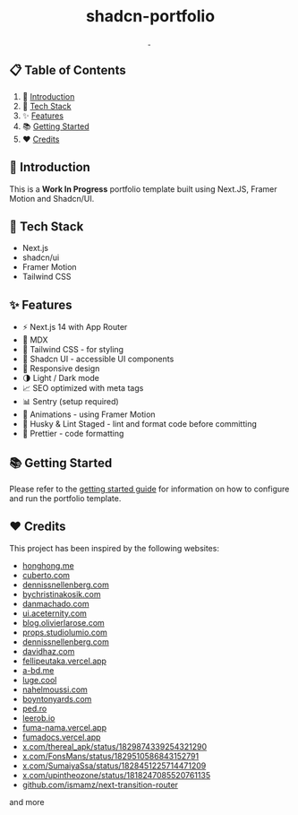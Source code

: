 <p align="center">
  <img alt="" src="/.github/assets/cover.png" />
</p>

<h1 align="center">
  shadcn-portfolio
</h1>

<p align="center">
  <a aria-label="Framework" href="https://nextjs.org">
    <img alt="" src="https://img.shields.io/badge/Next.js-000000.svg?style=for-the-badge&logo=Next.js&labelColor=000">
  </a>
  <img alt="" src="https://img.shields.io/github/languages/top/techwithanirudh/shadcn-portfolio?style=for-the-badge&labelColor=000">
  <a aria-label="License" href="https://github.com/techwithanirudh/shadcn-portfolio/blob/main/LICENSE">
    <img alt="" src="https://img.shields.io/github/license/techwithanirudh/shadcn-portfolio?style=for-the-badge&labelColor=000">
  </a>
</p>

## 📋 Table of Contents

1. 🤖 [Introduction](#introduction)
2. 🚀 [Tech Stack](#tech-stack)
3. ✨ [Features](#features)
4. 📚 [Getting Started](#getting-started)
5. ❤️  [Credits](#credits)

## <a name="introduction">🤖 Introduction</a>
This is a **Work In Progress** portfolio template built using Next.JS, Framer Motion and Shadcn/UI.

## <a name="tech-stack">🚀 Tech Stack</a>

- Next.js
- shadcn/ui
- Framer Motion
- Tailwind CSS

## <a name="tech-stack">✨ Features</a>

- ⚡️ Next.js 14 with App Router
- 📝 MDX
- 🎨 Tailwind CSS - for styling
- 🌈 Shadcn UI - accessible UI components
- 📱 Responsive design
- 🌗 Light / Dark mode
- 📈 SEO optimized with meta tags
- 📊 Sentry (setup required)
- 🎨 Animations - using Framer Motion
- 🔨 Husky & Lint Staged - lint and format code before committing
- 💄 Prettier - code formatting

## <a name="getting-started">📚 Getting Started</a>

Please refer to the [getting started guide](./GETTING_STARTED.md) for information on how to configure and run the portfolio template.

## <a name="credits">❤️ Credits</a>
This project has been inspired by the following websites:

- [honghong.me](https://honghong.me/)
- [cuberto.com](https://cuberto.com/)
- [dennissnellenberg.com](https://dennissnellenberg.com/)
- [bychristinakosik.com](https://www.bychristinakosik.com/)
- [danmachado.com](https://www.danmachado.com/)
- [ui.aceternity.com](https://ui.aceternity.com/)
- [blog.olivierlarose.com](https://blog.olivierlarose.com/)
- [props.studiolumio.com](https://props.studiolumio.com/)
- [dennissnellenberg.com](https://dennissnellenberg.com/)
- [davidhaz.com](https://davidhaz.com/)
- [fellipeutaka.vercel.app](https://fellipeutaka.vercel.app/)
- [a-bd.me](https://www.a-bd.me/)
- [luge.cool](https://luge.cool/)
- [nahelmoussi.com](https://nahelmoussi.com/)
- [boyntonyards.com](https://boyntonyards.com/)
- [ped.ro](https://ped.ro/)
- [leerob.io](https://leerob.io/)
- [fuma-nama.vercel.app](https://fuma-nama.vercel.app/)
- [fumadocs.vercel.app](https://fumadocs.vercel.app/)
- [x.com/thereal_apk/status/1829874339254321290](https://x.com/thereal_apk/status/1829874339254321290)
- [x.com/FonsMans/status/1829510586843152791](https://x.com/FonsMans/status/1829510586843152791)
- [x.com/SumaiyaSsa/status/1828451225714471209](https://x.com/SumaiyaSsa/status/1828451225714471209)
- [x.com/upintheozone/status/1818247085520761135](https://x.com/upintheozone/status/1818247085520761135)
- [github.com/ismamz/next-transition-router](https://github.com/ismamz/next-transition-router)

and more

#
